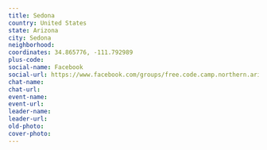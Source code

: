 ```yaml
---
title: Sedona
country: United States
state: Arizona
city: Sedona
neighborhood: 
coordinates: 34.865776, -111.792989
plus-code:
social-name: Facebook
social-url: https://www.facebook.com/groups/free.code.camp.northern.arizona
chat-name:
chat-url:
event-name:
event-url:
leader-name:
leader-url:
old-photo: 
cover-photo:
---
```

